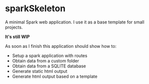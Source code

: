 # sparkSkeleton
A minimal Spark web application. I use it as a base template for small projects.

**It's still WIP**

As soon as I finish this application should show how to:

-	Setup a spark application with routes
-	Obtain data from a custom folder
-	Obtain data from a SQLITE database
-	Generate static html output
-	Generate html output based on a template
